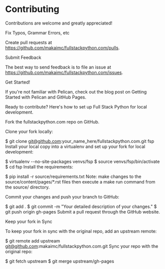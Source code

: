 # Contributing
Contributions are welcome and greatly appreciated!

Fix Typos, Grammar Errors, etc

Create pull requests at https://github.com/makaimc/fullstackpython.com/pulls.

Submit Feedback

The best way to send feedback is to file an issue at https://github.com/makaimc/fullstackpython.com/issues.

Get Started!

If you're not familiar with Pelican, check out the blog post on Getting Started with Pelican and GitHub Pages.

Ready to contribute? Here's how to set up Full Stack Python for local development.

Fork the fullstackpython.com repo on GitHub.

Clone your fork locally:

$ git clone git@github.com:your_name_here/fullstackpython.com.git fsp
Install your local copy into a virtualenv and set up your fork for local development:

$ virtualenv --no-site-packages venvs/fsp
$ source venvs/fsp/bin/activate
$ cd fsp
Install the requirements:

$ pip install -r source/requirements.txt
Note: make changes to the source/content/pages/*.rst files then execute a make run command from the source/ directory.

Commit your changes and push your branch to GitHub:

$ git add .
$ git commit -m "Your detailed description of your changes."
$ git push origin gh-pages
Submit a pull request through the GitHub website.

Keep your fork in Sync

To keep your fork in sync with the original repo, add an upstream remote:

$ git remote add upstream git@github.com:makaimc/fullstackpython.com.git
Sync your repo with the original repo:

$ git fetch upstream
$ git merge upstream/gh-pages
